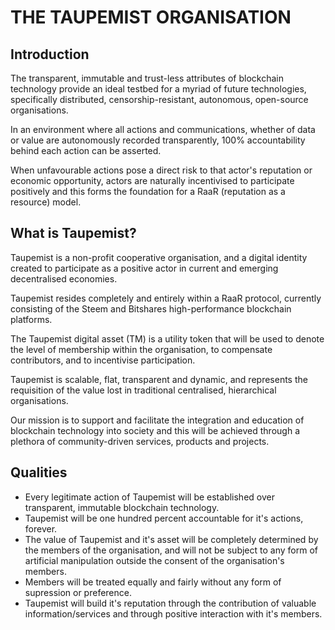 # THE TAUPEMIST ORGANISATION

## Introduction

The transparent, immutable and trust-less attributes of blockchain technology provide an ideal testbed for a myriad of future technologies, specifically distributed, censorship-resistant, autonomous, open-source organisations.

In an environment where all actions and communications, whether of data or value are autonomously recorded transparently, 100% accountability behind each action can be asserted.

When unfavourable actions pose a direct risk to that actor's reputation or economic opportunity, actors are naturally incentivised to participate positively and this forms the foundation for a RaaR (reputation as a resource) model. 

## What is Taupemist?

Taupemist is a non-profit cooperative organisation, and a digital identity created to participate as a positive actor in current and emerging decentralised economies.

Taupemist resides completely and entirely within a RaaR protocol, currently consisting of the Steem and Bitshares high-performance blockchain platforms.

The Taupemist digital asset (TM) is a utility token that will be used to denote the level of membership within the organisation, to compensate contributors, and to incentivise participation.

Taupemist is scalable, flat, transparent and dynamic, and represents the requisition of the value lost in traditional centralised, hierarchical organisations.

Our mission is to support and facilitate the integration and education of blockchain technology into society and this will be achieved through a plethora of community-driven services, products and projects.

## Qualities

* Every legitimate action of Taupemist will be established over transparent, immutable blockchain technology.
* Taupemist will be one hundred percent accountable for it's actions, forever.
* The value of Taupemist and it's asset will be completely determined by the members of the organisation, and will not be subject to any form of artificial manipulation outside the consent of the organisation's members.
* Members will be treated equally and fairly without any form of supression or preference.
* Taupemist will build it's reputation through the contribution of valuable information/services and through positive interaction with it's members.
